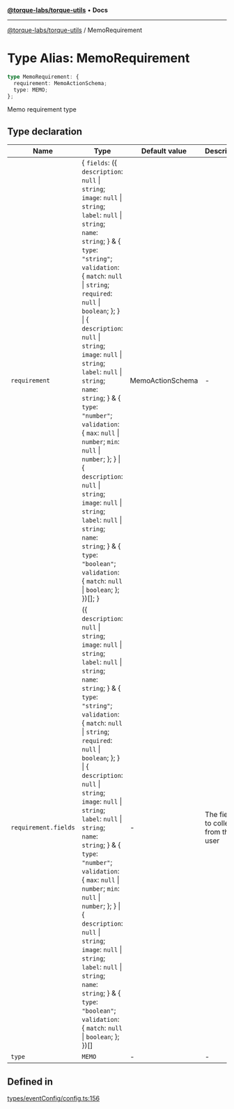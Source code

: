 [**@torque-labs/torque-utils**](../README.md) • **Docs**

***

[@torque-labs/torque-utils](../README.md) / MemoRequirement

# Type Alias: MemoRequirement

```ts
type MemoRequirement: {
  requirement: MemoActionSchema;
  type: MEMO;
};
```

Memo requirement type

## Type declaration

| Name | Type | Default value | Description |
| ------ | ------ | ------ | ------ |
| `requirement` | \{ `fields`: (\{ `description`: `null` \| `string`; `image`: `null` \| `string`; `label`: `null` \| `string`; `name`: `string`; \} & \{ `type`: `"string"`; `validation`: \{ `match`: `null` \| `string`; `required`: `null` \| `boolean`; \}; \} \| \{ `description`: `null` \| `string`; `image`: `null` \| `string`; `label`: `null` \| `string`; `name`: `string`; \} & \{ `type`: `"number"`; `validation`: \{ `max`: `null` \| `number`; `min`: `null` \| `number`; \}; \} \| \{ `description`: `null` \| `string`; `image`: `null` \| `string`; `label`: `null` \| `string`; `name`: `string`; \} & \{ `type`: `"boolean"`; `validation`: \{ `match`: `null` \| `boolean`; \}; \})[]; \} | MemoActionSchema | - |
| `requirement.fields` | (\{ `description`: `null` \| `string`; `image`: `null` \| `string`; `label`: `null` \| `string`; `name`: `string`; \} & \{ `type`: `"string"`; `validation`: \{ `match`: `null` \| `string`; `required`: `null` \| `boolean`; \}; \} \| \{ `description`: `null` \| `string`; `image`: `null` \| `string`; `label`: `null` \| `string`; `name`: `string`; \} & \{ `type`: `"number"`; `validation`: \{ `max`: `null` \| `number`; `min`: `null` \| `number`; \}; \} \| \{ `description`: `null` \| `string`; `image`: `null` \| `string`; `label`: `null` \| `string`; `name`: `string`; \} & \{ `type`: `"boolean"`; `validation`: \{ `match`: `null` \| `boolean`; \}; \})[] | - | The fields to collect from the user |
| `type` | `MEMO` | - | - |

## Defined in

[types/eventConfig/config.ts:156](https://github.com/torque-labs/torque-utils/blob/3bd29ca22f900f1cf2686f7f240bf82e15337207/types/eventConfig/config.ts#L156)
